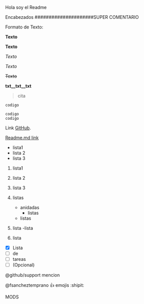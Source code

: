 Hola soy el Readme

Encabezados
#####################SUPER COMENTARIO

Formato de Texto:

**Texto**

__Texto__





*Texto*

_Texto_

~~Texto~~

**txt__txt__txt**

>cita 

```codigo```

```
codigo
codigo
```

Link [GitHub](https://pages.github.com/).

[Readme.md link](Readme.md)

- lista1
- lista 2
- lista 3

1. lista1
2. lista 2
3. lista 3

1. listas
   - anidadas
	  - listas
	- listas
2. lista
	-lista
3. lista

- [x] Lista
- [ ] de
- [ ] tareas
- [ ] \(Opcional)

@github/support mencion

@fsancheztemprano :+1: emojis :shipit:



MODS
